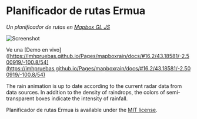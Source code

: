# Planificador de rutas Ermua

*Un planificador de rutas en [Mapbox GL JS](https://github.com/mapbox/mapbox-gl-js)*

![Screenshot](https://nagix.github.io/mapbox-gl-rain-layer/screenshot1.jpg)

Ve una  [Demo en vivo]([https://imhpruebas.github.io/Pages/mapboxrain/docs/#16.2/43.18581/-2.500919/-100.8/54](https://imhpruebas.github.io/Pages/mapboxrain/docs/#16.2/43.18581/-2.500919/-100.8/54)

The rain animation is up to date according to the current radar data from data sources. In addition to the density of raindrops, the colors of semi-transparent boxes indicate the intensity of rainfall.



Planificador de rutas Ermua is available under the [MIT license](https://opensource.org/licenses/MIT).
